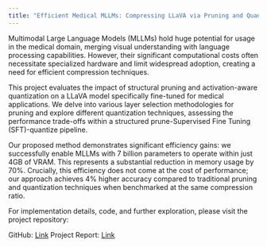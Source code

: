 ```yaml
---
title: "Efficient Medical MLLMs: Compressing LLaVA via Pruning and Quantization"
---
```


Multimodal Large Language Models (MLLMs) hold huge potential for usage in the medical domain, merging visual understanding with language processing capabilities. However, their significant computational costs often necessitate specialized hardware and limit widespread adoption, creating a need for efficient compression techniques.
<!--more-->
This project evaluates the impact of structural pruning and activation-aware quantization on a LLaVA model specifically fine-tuned for medical applications. We delve into various layer selection methodologies for pruning and explore different quantization techniques, assessing the performance trade-offs within a structured prune-Supervised Fine Tuning (SFT)-quantize pipeline.

Our proposed method demonstrates significant efficiency gains: we successfully enable MLLMs with 7 billion parameters to operate within just 4GB of VRAM. This represents a substantial reduction in memory usage by 70%. Crucially, this efficiency does not come at the cost of performance; our approach achieves 4% higher accuracy compared to traditional pruning and quantization techniques when benchmarked at the same compression ratio.

For implementation details, code, and further exploration, please visit the project repository:

GitHub: [Link](https://github.com/takakib123/LLaVA_Prune)
Project Report: [Link](https://drive.google.com/file/d/1s8Nqce-ppkr2tM5W_FsB8v1FuY_JSnD_/view?usp=drive_link)
